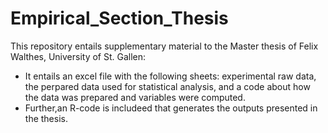 # Empirical_Section_Thesis

This repository entails supplementary material to the Master thesis of Felix Walthes, University of St. Gallen:
- It entails an excel file with the following sheets: experimental raw data, the perpared data used for statistical analysis, and a code about how the data was prepared and variables were computed. 
- Further,an R-code is includeed that generates the outputs presented in the thesis. 


